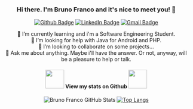 <div align="center">
  
### Hi there. I'm Bruno Franco and it's nice to meet you! 👋
  
</div>

<div align="center" >
  
[![Github Badge](https://img.shields.io/badge/GitHub-100000?style=for-the-badge&logo=github&logoColor=white)](https://github.com/brnfra) [![LinkedIn Badge](https://img.shields.io/badge/LinkedIn-0077B5?style=for-the-badge&logo=linkedin&logoColor=white)](https://www.linkedin.com/in/brunon-franco/) [![Gmail Badge](https://img.shields.io/badge/Gmail-D14836?style=for-the-badge&logo=gmail&logoColor=white)](mailto:devlabbr@gmail.com)
  
</div>

<div align="center">

 🌱 I’m currently learning and i'm a Software Engineering Student.<br> 
 🤔 I’m looking for help with Java for Android and PHP.<br> 
 👯 I’m looking to collaborate on some projects...<br>
 💬 Ask me about anything. Maybe i'll have the answer. Or not, anyway, will be a pleasure to help or talk.
  
</div>

<div align="center">
  
#### <img src="https://media.giphy.com/media/8FGMuS6Bj4MyP1NA5h/giphy.gif" width="50"> View my stats on Github <img src="https://media.giphy.com/media/8FGMuS6Bj4MyP1NA5h/giphy.gif" width="50">
  
</div>

<div align="center">
  
![Bruno Franco GitHub Stats](https://github-readme-stats.vercel.app/api?username=brnfra&show_icons=true&hide=prs&theme=tokyonight&show_icons=true&include_all_commits=true&hide_title=true&line_height=24&disable_animations=true&hide_border=true) 
[![Top Langs](https://github-readme-stats.vercel.app/api/top-langs/?username=brnfra&layout=compact&theme=tokyonight&hide_title=true&hide_border=true&card_width=250)](https://github.com/brnfra/github-readme-stats)
  
</div>
